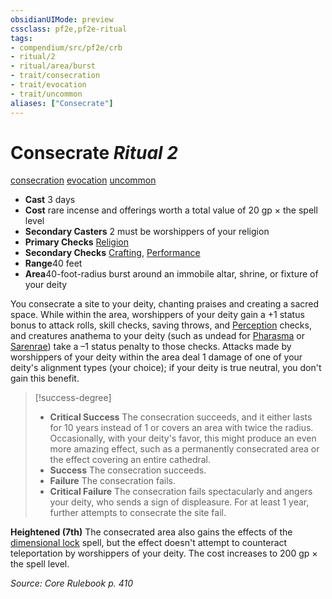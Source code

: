 ```yaml
---
obsidianUIMode: preview
cssclass: pf2e,pf2e-ritual
tags:
- compendium/src/pf2e/crb
- ritual/2
- ritual/area/burst
- trait/consecration
- trait/evocation
- trait/uncommon
aliases: ["Consecrate"]
---
```

# Consecrate *Ritual 2*  
[consecration](/rules/traits/consecration.md)  [evocation](/rules/traits/evocation.md)  [uncommon](/rules/traits/uncommon.md)  

- **Cast** 3 days
- **Cost** rare incense and offerings worth a total value of 20 gp × the spell level
- **Secondary Casters** 2 must be worshippers of your religion
- **Primary Checks** [Religion](/compendium/skills.md#Religion)
- **Secondary Checks** [Crafting](/compendium/skills.md#Crafting), [Performance](/compendium/skills.md#Performance)
- **Range**40 feet
- **Area**40-foot-radius burst around an immobile altar, shrine, or fixture of your deity

You consecrate a site to your deity, chanting praises and creating a sacred space. While within the area, worshippers of your deity gain a +1 status bonus to attack rolls, skill checks, saving throws, and [Perception](/compendium/skills.md#Perception) checks, and creatures anathema to your deity (such as undead for [Pharasma](/compendium/setting/deities/pharasma.md) or [Sarenrae](/compendium/setting/deities/sarenrae.md)) take a –1 status penalty to those checks. Attacks made by worshippers of your deity within the area deal 1 damage of one of your deity's alignment types (your choice); if your deity is true neutral, you don't gain this benefit.

> [!success-degree] 
> - **Critical Success** The consecration succeeds, and it either lasts for 10 years instead of 1 or covers an area with twice the radius. Occasionally, with your deity's favor, this might produce an even more amazing effect, such as a permanently consecrated area or the effect covering an entire cathedral.
> - **Success** The consecration succeeds.
> - **Failure** The consecration fails.
> - **Critical Failure** The consecration fails spectacularly and angers your deity, who sends a sign of displeasure. For at least 1 year, further attempts to consecrate the site fail.

**Heightened (7th)** The consecrated area also gains the effects of the [dimensional lock](/compendium/spells/dimensional-lock.md) spell, but the effect doesn't attempt to counteract teleportation by worshippers of your deity. The cost increases to 200 gp × the spell level.

*Source: Core Rulebook p. 410*